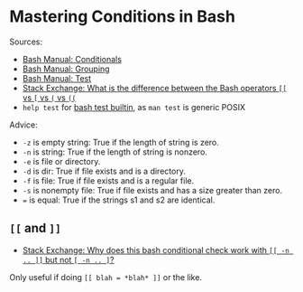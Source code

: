 # Mastering Conditions in Bash

Sources:

-   [Bash Manual: Conditionals](https://www.gnu.org/software/bash/manual/bash.html#Conditional-Constructs)
-   [Bash Manual: Grouping](https://www.gnu.org/software/bash/manual/bash.html#Command-Grouping)
-   [Bash Manual: Test](https://www.gnu.org/software/bash/manual/bash.html#index-test)
-   [Stack Exchange: What is the difference between the Bash operators `[[` vs `[` vs `(` vs `((`](http://unix.stackexchange.com/a/306115/50703)
-   `help test` for [bash test builtin](https://github.com/bevry/dorothy/discussions/126), as `man test` is generic POSIX

Advice:

-   `-z` is empty string: True if the length of string is zero.
-   `-n` is string: True if the length of string is nonzero.
-   `-e` is file or directory.
-   `-d` is dir: True if file exists and is a directory.
-   `-f` is file: True if file exists and is a regular file.
-   `-s` is nonempty file: True if file exists and has a size greater than zero.
-   `=` is equal: True if the strings s1 and s2 are identical.

## `[[` and `]]`

-   [Stack Exchange: Why does this bash conditional check work with `[[ -n .. ]]` but not `[ -n .. ]`?](http://unix.stackexchange.com/a/246320/50703)

Only useful if doing `[[ blah = *blah* ]]` or the like.
